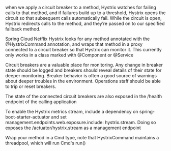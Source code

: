 when we apply a circuit breaker to a method, Hystrix watches for failing calls to that method, and if failures build up to a threshold, Hystrix opens the circuit so that subsequent calls automatically fail. While the circuit is open, Hystrix redirects calls to the method, and they’re passed on to our specified fallback method.

Spring Cloud Netflix Hystrix looks for any method annotated with the @HystrixCommand annotation, and wraps that method in a proxy connected to a circuit breaker so that Hystrix can monitor it. This currently only works in a class marked with @Component or @Service

Circuit breakers are a valuable place for monitoring. Any change in breaker state should be logged and breakers should reveal details of their state for deeper monitoring. Breaker behavior is often a good source of warnings about deeper troubles in the environment. Operations staff should be able to trip or reset breakers.

The state of the connected circuit breakers are also exposed in the /health endpoint of the calling application

To enable the Hystrix metrics stream, include a dependency on spring-boot-starter-actuator and set management.endpoints.web.exposure.include: hystrix.stream. Doing so exposes the /actuator/hystrix.stream as a management endpoint

Wrap your method in a Cmd type, note that HystrixCommand maintains a threadpool, which will run Cmd's run()



